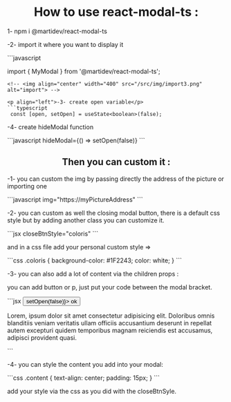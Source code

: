 <h1 align="center">How to use react-modal-ts :</h1>

<p align="left">1- npm i @martidev/react-modal-ts</p>
<p align="left">-2- import it where you want to display it </p>
```javascript

import { MyModal } from '@martidev/react-modal-ts';

```
<!-- <img align="center" width="400" src="/src/img/import3.png" alt="import"> -->

<p align="left">-3- create open variable</p>
```typescript
 const [open, setOpen] = useState<boolean>(false);
```
<!-- <img align="center" width="400" src="/src/img/Open.png" alt="variable"> -->
<p align="left">-4- create hideModal function</p>
<!-- <img align="center" width="400" src="/src/img/hideModal.png" alt="function"> -->
```javascript
        hideModal={() => setOpen(false)}
```
<h2 align="center">Then you can custom it :</h2>
<p align="left">-1- you can custom the img by passing directly the address of the picture or importing one</p>
```javascript
   img="https://myPictureAddress"
```
   
<!-- <img align="center" width="400" src="/src/img/img.png" alt="img"> -->
<p align="left">-2- you can custom as well the closing modal button, there is a default css style but by adding another class you can customize it.</p>
```jsx
   closeBtnStyle="coloris"
```
<!-- <img align="center" width="400" src="/src/img/btnStyle.png" alt="btn style"> -->
<p>and in a css file add your personal custom style =></p>
```css
  .coloris {
  background-color: #1F2243;
  color: white;
}
```
<!-- <img align="center" width="400" src="/src/img/coloris.png" alt="btn css"> -->
<p align="left">-3- you can also add a lot of content via the children props :</p>
<p align="left">you can add button or p, just put your code between the modal bracket.</p>
```jsx
        <button type="button" onClick={() => setOpen(false)}>
          ok
        </button>
        <p>
          Lorem, ipsum dolor sit amet consectetur adipisicing elit. Doloribus
          omnis blanditiis veniam veritatis ullam officiis accusantium deserunt
          in repellat autem excepturi quidem temporibus magnam reiciendis est
          accusamus, adipisci provident quasi.
        </p>
```
<!-- <img align="center" width="400" src="/src/img/content.png" alt="content"> -->
<p align="left">-4- you can style the content you add into your modal:</p>
```css
  .content {
  text-align: center;
  padding: 15px;
}
```
<!-- <img align="center" width="400" src="/src/img/contentStyle.png" alt="content style"> -->
<p>add your style via the css as you did with the closeBtnSyle.</p>
